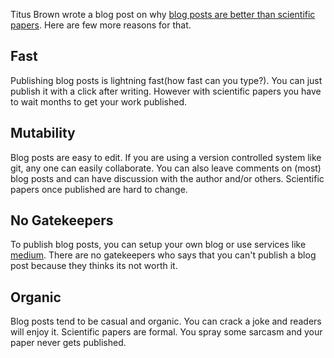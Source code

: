 <!--
.. title: Why Blog Posts Are Better Than Scientific Papers?
.. slug: blog_posts_are_better_than_scientific_papers
.. date: 2017-01-08 17:03:38 UTC
.. tags: research, blogging
.. category: blogging
.. link:
.. description: A few reasons why blog posts are better than scientific papers?
.. type: text
.. pretty_url: True
-->


Titus Brown wrote a blog post on why [blog posts are better than scientific papers](http://ivory.idyll.org/blog/2017-top-ten-reasons-blog-posts.html). Here are few more reasons for that.


## Fast

Publishing blog posts is lightning fast(how fast can you type?). You can just publish it with a click after writing. However with scientific papers you have to wait months to get your work published.


## Mutability

Blog posts are easy to edit. If you are using a version controlled system like git, any one can easily collaborate. You can also leave comments on (most) blog posts and can have discussion with the author and/or others. Scientific papers once published are hard to change.


## No Gatekeepers

To publish blog posts, you can setup your own blog or use services like [medium](http://medium.com). There are no gatekeepers who says that you can't publish a blog post because they thinks its not worth it.


## Organic

Blog posts tend to be casual and organic. You can crack a joke and readers will enjoy it. Scientific papers are formal. You spray some sarcasm and your paper never gets published.
